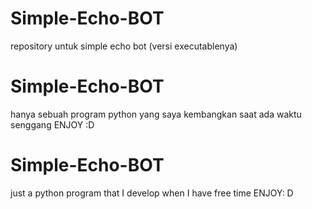 # Simple-Echo-BOT
repository untuk simple echo bot (versi executablenya)

# Simple-Echo-BOT
hanya sebuah program python yang saya kembangkan saat ada waktu senggang ENJOY :D

# Simple-Echo-BOT
just a python program that I develop when I have free time ENJOY: D

